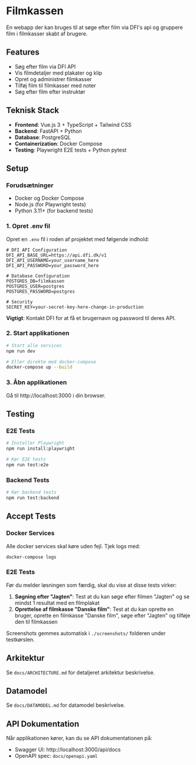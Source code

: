 # Filmkassen
En webapp der kan bruges til at søge efter film via DFI's api og gruppere film i filmkasser skabt af brugere.

## Features
- Søg efter film via DFI API
- Vis filmdetaljer med plakater og klip
- Opret og administrer filmkasser
- Tilføj film til filmkasser med noter
- Søg efter film efter instruktør

## Teknisk Stack
- **Frontend**: Vue.js 3 + TypeScript + Tailwind CSS
- **Backend**: FastAPI + Python
- **Database**: PostgreSQL
- **Containerization**: Docker Compose
- **Testing**: Playwright E2E tests + Python pytest

## Setup

### Forudsætninger
- Docker og Docker Compose
- Node.js (for Playwright tests)
- Python 3.11+ (for backend tests)

### 1. Opret .env fil
Opret en `.env` fil i roden af projektet med følgende indhold:

```env
# DFI API Configuration
DFI_API_BASE_URL=https://api.dfi.dk/v1
DFI_API_USERNAME=your_username_here
DFI_API_PASSWORD=your_password_here

# Database Configuration
POSTGRES_DB=filmkassen
POSTGRES_USER=postgres
POSTGRES_PASSWORD=postgres

# Security
SECRET_KEY=your-secret-key-here-change-in-production
```

**Vigtigt**: Kontakt DFI for at få et brugernavn og password til deres API.

### 2. Start applikationen
```bash
# Start alle services
npm run dev

# Eller direkte med docker-compose
docker-compose up --build
```

### 3. Åbn applikationen
Gå til http://localhost:3000 i din browser.

## Testing

### E2E Tests
```bash
# Installer Playwright
npm run install:playwright

# Kør E2E tests
npm run test:e2e
```

### Backend Tests
```bash
# Kør backend tests
npm run test:backend
```

## Accept Tests

### Docker Services
Alle docker services skal køre uden fejl. Tjek logs med:
```bash
docker-compose logs
```

### E2E Tests
Før du melder løsningen som færdig, skal du vise at disse tests virker:

1. **Søgning efter "Jagten"**: Test at du kan søge efter filmen "Jagten" og se mindst 1 resultat med en filmplakat
2. **Oprettelse af filmkasse "Danske film"**: Test at du kan oprette en bruger, oprette en filmkasse "Danske film", søge efter "Jagten" og tilføje den til filmkassen

Screenshots gemmes automatisk i `./screenshots/` folderen under testkørslen.

## Arkitektur
Se `docs/ARCHITECTURE.md` for detaljeret arkitektur beskrivelse.

## Datamodel
Se `docs/DATAMODEL.md` for datamodel beskrivelse.

## API Dokumentation
Når applikationen kører, kan du se API dokumentationen på:
- Swagger UI: http://localhost:3000/api/docs
- OpenAPI spec: `docs/openapi.yaml`





